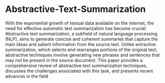 # Abstractive-Text-Summarization
With the exponential growth of textual data available on the internet, the need for effective automatic text summarization has become crucial. Abstractive text summarization, a subfield of natural language processing (NLP), aims to generate concise and coherent summaries that capture the main ideas and salient information from the source text. Unlike extractive summarization, which selects and rearranges portions of the original text, abstractive techniques involve generating new phrases and sentences that may not be present in the source document. This paper provides a comprehensive review of abstractive text summarization techniques, discusses the challenges associated with this task, and presents recent advances in the field
